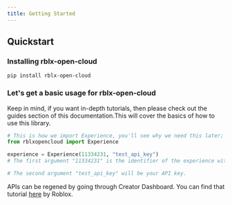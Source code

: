 ```yaml
---
title: Getting Started 
---
```


## Quickstart 

### Installing rblx-open-cloud
```
pip install rblx-open-cloud
```

### Let's get a basic usage for rblx-open-cloud
Keep in mind, if you want in-depth tutorials, then please check out the guides section of this documentation.This will cover the basics of how to use this library.

```py
# This is how we import Experience, you'll see why we need this later; 
from rblxopencloud import Experience

experience = Experience(11334231, "test_api_key")
# The first argument "11334231" is the identifier of the experience with data stores that you want to access. You can copy your experience's Universe ID on Creator Dashboard.

# The second argument "test_api_key" will be your API key.
```
APIs can be regened by going through Creator Dashboard. You can find that tutorial [here](https://create.roblox.com/docs/cloud/open-cloud/api-keys#creating-an-api-key) by Roblox.